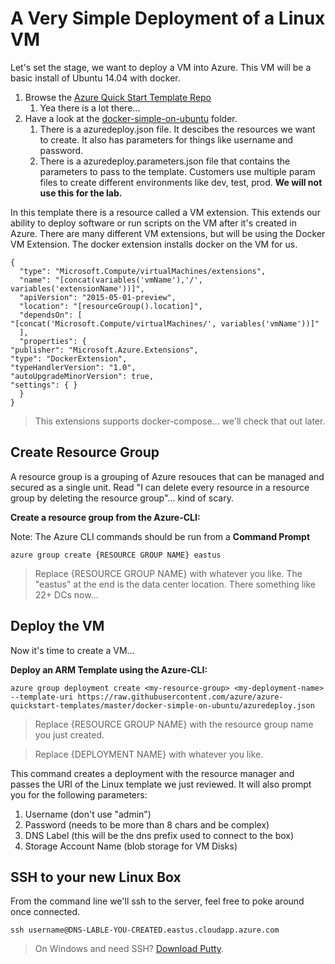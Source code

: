 # A Very Simple Deployment of a Linux VM #
Let's set the stage, we want to deploy a VM into Azure. This VM will be a basic install of Ubuntu 14.04 with docker. 

1. Browse the [Azure Quick Start Template Repo](https://github.com/Azure/azure-quickstart-templates)
	1. Yea there is a lot there...
2. Have a look at the [docker-simple-on-ubuntu](https://github.com/Azure/azure-quickstart-templates/tree/master/docker-simple-on-ubuntu) folder.
	1. There is a azuredeploy.json file. It descibes the resources we want to create. It also has parameters for things like username and password.
	2. There is a azuredeploy.parameters.json file that contains the parameters to pass to the template. Customers use multiple param files to create different environments like dev, test, prod. **We will not use this for the lab.**

In this template there is a resource called a VM extension. This extends our ability to deploy software or run scripts on the VM after it's created in Azure. There are many different VM extensions, but will be using the Docker VM Extension. The docker extension installs docker on the VM for us.

    {
      "type": "Microsoft.Compute/virtualMachines/extensions",
      "name": "[concat(variables('vmName'),'/', variables('extensionName'))]",
      "apiVersion": "2015-05-01-preview",
      "location": "[resourceGroup().location]",
      "dependsOn": [
    "[concat('Microsoft.Compute/virtualMachines/', variables('vmName'))]"
      ],
      "properties": {
    "publisher": "Microsoft.Azure.Extensions",
    "type": "DockerExtension",
    "typeHandlerVersion": "1.0",
    "autoUpgradeMinorVersion": true,
    "settings": { }
      }
    }

> This extensions supports docker-compose... we'll check that out later.

## Create Resource Group ##
A resource group is a grouping of Azure resouces that can be managed and secured as a single unit. Read "I can delete every resource in a resource group by deleting the resource group"... kind of scary.

**Create a resource group from the Azure-CLI:**

Note: The Azure CLI commands should be run from a **Command Prompt**

    azure group create {RESOURCE GROUP NAME} eastus

> Replace {RESOURCE GROUP NAME} with whatever you like. The "eastus" at the end is the data center location. There something like 22+ DCs now...

## Deploy the VM ##
Now it's time to create a VM... 

**Deploy an ARM Template using the Azure-CLI:**

    azure group deployment create <my-resource-group> <my-deployment-name> --template-uri https://raw.githubusercontent.com/azure/azure-quickstart-templates/master/docker-simple-on-ubuntu/azuredeploy.json

> Replace {RESOURCE GROUP NAME} with the resource group name you just created.

> Replace {DEPLOYMENT NAME} with whatever you like.

This command creates a deployment with the resource manager and passes the URI of the Linux template we just reviewed. It will also prompt you for the following parameters:

1. Username (don't use "admin")
2. Password (needs to be more than 8 chars and be complex)
3. DNS Label (this will be the dns prefix used to connect to the box)
4. Storage Account Name (blob storage for VM Disks)

## SSH to your new Linux Box ##
From the command line we'll ssh to the server, feel free to poke around once connected.

    ssh username@DNS-LABLE-YOU-CREATED.eastus.cloudapp.azure.com

> On Windows and need SSH? [Download Putty](http://www.chiark.greenend.org.uk/~sgtatham/putty/download.html).
